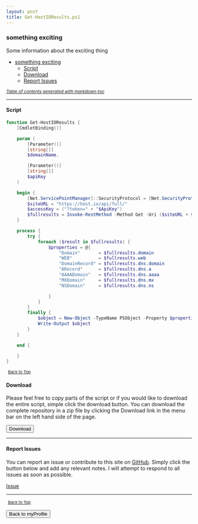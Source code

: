 ```yaml
---
layout: post
title: Get-HostIOResults.ps1
---
```


### something exciting

Some information about the exciting thing

- [something exciting](#something-exciting)
  - [Script](#script)
  - [Download](#download)
  - [Report Issues](#report-issues)

<small><i><a href='http://ecotrust-canada.github.io/markdown-toc/'>Table of contents generated with markdown-toc</a></i></small>

---

#### Script

```powershell
function Get-HostIOResults {
    [CmdletBinding()]

    param (
        [Parameter()]
        [string[]]
        $domainName,

        [Parameter()]
        [string[]]
        $apiKey
    )

    begin {
        [Net.ServicePointManager]::SecurityProtocol = [Net.SecurityProtocolType]::Tls12
        $siteURL = "https://host.io/api/full/"
        $accessKey = ("?token=" + "$ApiKey")
        $fullresults = Invoke-RestMethod -Method Get -Uri ($siteURL + $domainName + $accessKey)
    }

    process {
        try {
            foreach ($result in $fullresults) {
                $properties = @{
                    "Domain"       = $fullresults.domain
                    "WEB"          = $fullresults.web
                    "DomainRecord" = $fullresults.dns.domain
                    "ARecord"      = $fullresults.dns.a
                    "AAAADomain"   = $fullresults.dns.aaaa
                    "MXDomain"     = $fullresults.dns.mx
                    "NSDomain"     = $fullresults.dns.ns

                }
            }
        }
        finally {
            $object = New-Object -TypeName PSObject -Property $properties
            Write-Output $object
        }
    }

    end {

    }
}
```

<span style="font-size:11px;"><a href="#"><i class="fas fa-caret-up" aria-hidden="true" style="color: white; margin-right:5px;"></i>Back to Top</a></span>

#### Download

Please feel free to copy parts of the script or if you would like to download the entire script, simple click the download button. You can download the complete repository in a zip file by clicking the Download link in the menu bar on the left hand side of the page.

<button class="btn" type="submit" onclick="window.open('/PowerShell/functions/myProfile/Get-HostIOResults.ps1')">
    <i class="fa fa-cloud-download-alt">
    </i>
        Download
</button>

---

#### Report Issues

You can report an issue or contribute to this site on <a href="https://github.com/BanterBoy/scripts-blog/issues">GitHub</a>. Simply click the button below and add any relevant notes. I will attempt to respond to all issues as soon as possible.

<!-- Place this tag where you want the button to render. -->

<a class="github-button" href="https://github.com/BanterBoy/scripts-blog/issues/new?title=Get-HostIOResults.ps1&body=There is a problem with this function. Please find details below." data-show-count="true" aria-label="Issue BanterBoy/scripts-blog on GitHub">Issue</a>

---

<span style="font-size:11px;"><a href="#"><i class="fas fa-caret-up" aria-hidden="true" style="color: white; margin-right:5px;"></i>Back to Top</a></span>

<a href="/menu/_pages/myProfile.html">
    <button class="btn">
        <i class='fas fa-reply'>
        </i>
            Back to myProfile
    </button>
</a>

[1]: http://ecotrust-canada.github.io/markdown-toc
[2]: https://github.com/googlearchive/code-prettify
